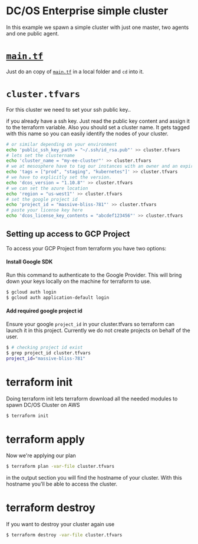 # DC/OS Enterprise simple cluster
In this example we spawn a simple cluster with just one master, two agents and one public agent.

# [`main.tf`](./main.tf?raw=1)
Just do an copy of [`main.tf`](./main.tf?raw=1) in a local folder and `cd` into it.

# `cluster.tfvars`
For this cluster we need to set your ssh public key..

if you already have a ssh key. Just read the public key content and assign it to the terraform variable. Also you should set a cluster name. It gets tagged with this name so you can easily identify the nodes of your cluster.

```bash
# or similar depending on your environment
echo 'public_ssh_key_path = "~/.ssh/id_rsa.pub"' >> cluster.tfvars
# lets set the clustername
echo 'cluster_name = "my-ee-cluster"' >> cluster.tfvars
# we at mesosphere have to tag our instances with an owner and an expire date.
echo 'tags = ["prod", "staging", "kubernetes"]' >> cluster.tfvars
# we have to explicitly set the version.
echo 'dcos_version = "1.10.8"' >> cluster.tfvars
# we can set the azure location
echo 'region = "us-west1"' >> cluster.tfvars
# set the google project id
echo 'project_id = "massive-bliss-781"' >> cluster.tfvars
# paste your license key here
echo 'dcos_license_key_contents = "abcdef123456"' >> cluster.tfvars
```

## Setting up access to GCP Project

To access your GCP Project from terraform you have two options:

#### Install Google SDK

Run this command to authenticate to the Google Provider. This will bring down your keys locally on the machine for terraform to use.

```bash
$ gcloud auth login
$ gcloud auth application-default login
```

#### Add required google project id

Ensure your google `project_id` in your cluster.tfvars so terraform can launch it in this project. Currently we do not create projects on behalf of the user.

```bash
$ # checking project id exist
$ grep project_id cluster.tfvars
project_id="massive-bliss-781"
```

# terraform init
Doing terraform init lets terraform download all the needed modules to spawn DC/OS Cluster on AWS

```bash
$ terraform init
```

<!---
A terraform bug was noticed when using the terraform apply <plan> method. The tradition terraform apply method works for the time being. We will investigate why this error produces this bug below:

                                                                                                                                                                                                                                                           
```
$ terraform apply "cluster.plan"
Error: Error applying plan:

1 error(s) occurred:

* module.dcos.provider.aws: Not a valid region: 

Terraform does not automatically rollback in the face of errors.
Instead, your Terraform state file has been partially updated with
any resources that successfully completed. Please address the error
above and apply again to incrementally change your infrastructure
```

---REMOVED

# terraform plan
We expect your aws environment is properly setup. Check it with issuing `aws sts get-caller-identity`.

We now create the terraform plan which gets applied later on.
```bash
$ terraform plan -var-file cluster.tfvars -out=cluster.plan
```

# terraform apply
Now we're applying our plan

```bash
$ terraform apply "cluster.plan"
```

in the output section you will find the hostname of your cluster. With this hostname you'll be able to access the cluster.
---REMOVED

REPO'D ON VERSION:
```
$ terraform -v
Terraform v0.11.8
```

+Replaced with section below
-->

# terraform apply
Now we're applying our plan

```bash
$ terraform plan -var-file cluster.tfvars
```

in the output section you will find the hostname of your cluster. With this hostname you'll be able to access the cluster.

# terraform destroy
If you want to destroy your cluster again use

```bash
$ terraform destroy -var-file cluster.tfvars
```
